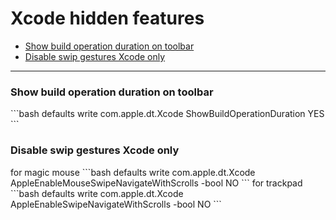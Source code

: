 # Xcode hidden features

*   [Show build operation duration on toolbar](#1)
*   [Disable swip gestures Xcode only](#2)

***

<h3 id="1">Show build operation duration on toolbar</h3>
```bash
defaults write com.apple.dt.Xcode ShowBuildOperationDuration YES
```

<h3 id="2">Disable swip gestures Xcode only</h3>
for magic mouse
```bash
defaults write com.apple.dt.Xcode AppleEnableMouseSwipeNavigateWithScrolls -bool NO
```
for trackpad
```bash
defaults write com.apple.dt.Xcode AppleEnableSwipeNavigateWithScrolls -bool NO
```
